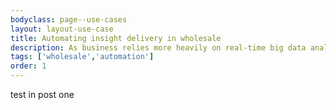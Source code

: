 ```yaml
---
bodyclass: page--use-cases
layout: layout-use-case
title: Automating insight delivery in wholesale
description: As business relies more heavily on real-time big data analytics in the digital age, the ability to manage models is essential.
tags: ['wholesale','automation']
order: 1
---
```


<p>test in post one</p>